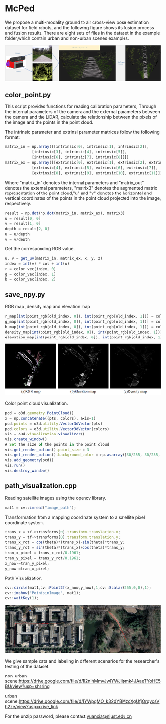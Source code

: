 # McPed
We propose a multi-modality ground to air cross-view pose estimation dataset for field robots, and the following figure shows its fusion process and fusion results. There are eight sets of files in the dataset in the example folder,which contain urban and non-urban scenes examples.

![image](https://github.com/RobVisLab-NJUST/McPed_dev_toolkit/blob/main/image%20and%20point%20cloud%20fusion%20process.png)

## color_point.py
This script provides functions for reading calibration parameters,
Through the internal parameters of the camera and the external parameters between the camera and the LiDAR,
calculate the relationship between the pixels of the image and the points in the point cloud.


The intrinsic parameter and extrinsi parameter matrices follow the following format:
```javascript
matrix_in = np.array([[intrinsic[0], intrinsic[1], intrinsic[2]],
            [intrinsic[3], intrinsic[4], intrinsic[5]],
            [intrinsic[6], intrinsic[7], intrinsic[8]]])
matrix_ex = np.array([[extrinsic[0], extrinsic[1], extrinsic[2], extrinsic[3]],
            [extrinsic[4], extrinsic[5], extrinsic[6], extrinsic[7]],
            [extrinsic[8], extrinsic[9], extrinsic[10], extrinsic[11]]])
```

Where "matrix_in" denotes the internal parameters and "matrix_out" denotes the external parameters,
"matrix3" denotes the augmented matrix representation of the point cloud,"u" and "v" denotes the horizontal and vertical 
coordinates of the points in the point cloud projected into the image, respectively.
```javascript
result = np.dot(np.dot(matrix_in, matrix_ex), matrix3)
u = result[0, 0]
v = result[1, 0]
depth = result[2, 0]
u = u/depth
v = v/depth
```

Get the corresponding RGB value.
```javascript
u, v = get_uv(matrix_in, matrix_ex, x, y, z)
index = int(v) * col + int(u)
r = color_vec[index, 0]
g = color_vec[index, 1]
b = color_vec[index, 2]
```

## save_npy.py

RGB map ,density map and elevation map
```javascript
r_map[int(point_rgb[old_index, 0]), int(point_rgb[old_index, 1])] = color_r
g_map[int(point_rgb[old_index, 0]), int(point_rgb[old_index, 1])] = color_g
b_map[int(point_rgb[old_index, 0]), int(point_rgb[old_index, 1])] = color_b
density_map[int(point_rgb[old_index, 0]), int(point_rgb[old_index, 1])] = np.minimum(1.0, np.log(repeat_time + 1)/np.log(128))
elevation_map[int(point_rgb[old_index, 0]), int(point_rgb[old_index, 1])] = max_height
```
![image](https://github.com/RobVisLab-NJUST/McPed_dev_toolkit/blob/main/map.png)

Color point cloud visualization.
```javascript
pcd = o3d.geometry.PointCloud()
x = np.concatenate((pts, colors), axis=1)
pcd.points = o3d.utility.Vector3dVector(pts)
pcd.colors = o3d.utility.Vector3dVector(colors)
vis = o3d.visualization.Visualizer()
vis.create_window()
# Set the size of the points in the point cloud
vis.get_render_option().point_size = 3
vis.get_render_option().background_color = np.asarray([30/255, 30/255, 30/255])
vis.add_geometry(pcd1)
vis.run()
vis.destroy_window()
```


## path_visualization.cpp
Reading satellite images using the opencv library.
```javascript
mat1 = cv::imread("image_path");

```
Transformation from a mapping coordinate system to a satellite pixel coordinate system.
```javascript
trans_x = tf->transforms[0].transform.translation.x;
trans_y = tf->transforms[0].transform.translation.y;
trans_x_rot = cos(theta)*(trans_x)-sin(theta)*trans_y;
trans_y_rot = sin(theta)*(trans_x)+cos(theta)*trans_y;
tran_x_pixel = trans_x_rot/0.1961;
tran_y_pixel = trans_y_rot/0.1961;
x_now-=tran_y_pixel;
y_now-=tran_x_pixel;
```

Path Visualization.
```javascript
cv::circle(mat1,cv::Point2f(x_now,y_now),1,cv::Scalar(255,0,0),1);
cv::imshow("PointsinImage", mat1);
cv::waitKey(1);
```

![image](https://github.com/RobVisLab-NJUST/McPed_dev_toolkit/blob/main/path_visualization.png)

We give sample data and labeling in different scenarios for the researcher's testing of the dataset.

non-urban scene:https://drive.google.com/file/d/1l2nlhMmvJwlYWJiipmk4JAaeTYoHE5BU/view?usp=sharing

urban scene:https://drive.google.com/file/d/1YWpqMO_k32dYBMzcXgUfjOrqycsVh2ze/view?usp=drive_link

For the unzip password, please contact:yuanxia@njust.edu.cn
